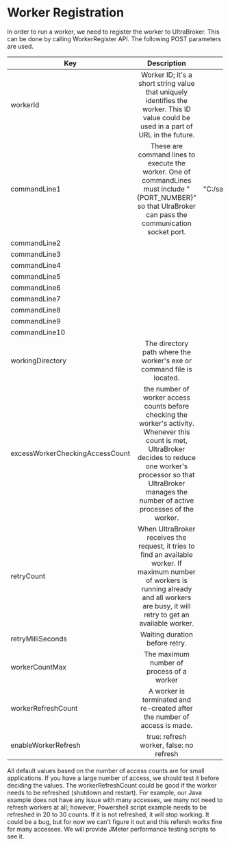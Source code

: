 # Worker Registration

In order to run a worker, we need to register the worker to UltraBroker. This can be done by calling WorkerRegister API. The following POST parameters are used.

| Key        | Description           | Example Value  |
| ------------- |:-------------:| -----:|
| workerId      | Worker ID; it's a short string value that uniquely identifies the worker. This ID value could be used in a part of URL in the future. | "SJA1", "PS1", etc. |
| commandLine1 | These are command lines to execute the worker. One of commandLines must include "{PORT_NUMBER}" so that UlraBroker can pass the communication socket port.  | "C:/java/jdk-17/bin/java", "C:/sample/PowerShellApp.bat", etc. |
| commandLine2 |  |  |
| commandLine3 |  | |
| commandLine4 | |  |
| commandLine5 |  |  |
| commandLine6 |  |  |
| commandLine7 |  | |
| commandLine8 | |  |
| commandLine9 |  | |
| commandLine10 | |  |
| workingDirectory | The directory path where the worker's exe or command file is located.| |
| excessWorkerCheckingAccessCount | the number of worker access counts before checking the worker's activity. Whenever this count is met, UltraBroker decides to reduce one worker's processor so that UltraBroker manages the number of active processes of the worker. | Default value: 500   |
| retryCount | When UltraBroker receives the request, it tries to find an available worker. If maximum number of workers is running already and all workers are busy, it will retry to get an available worker. | Default value: 600  |
| retryMilliSeconds | Waiting duration before retry. | Default value: 100 |
| workerCountMax | The maximum number of process of a worker | Default value: 5  |
| workerRefreshCount | A worker is terminated and re-created after the number of access is made. | Default value: 100 |
| enableWorkerRefresh | true: refresh worker, false: no refresh | Defalut value: true |

All default values based on the number of access counts are for small applications. If you have a large number of access, we should test it before deciding the values.
The workerRefreshCount could be good if the worker needs to be refreshed (shutdown and restart). For example, our Java example does not have any issue with many accesses, we many not need to refresh workers at all; however, Powershell script example needs to be refreshed in 20 to 30 counts. If it is not refreshed, it will stop working. It could be a bug, but for now we can't figure it out and this refersh works fine for many accesses.
We will provide JMeter performance testing scripts to see it.

